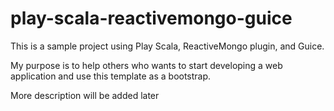 # play-scala-reactivemongo-guice
This is a sample project using Play Scala, ReactiveMongo plugin, and Guice.

My purpose is to help others who wants to start developing a web application and use this template as a bootstrap.

More description will be added later
